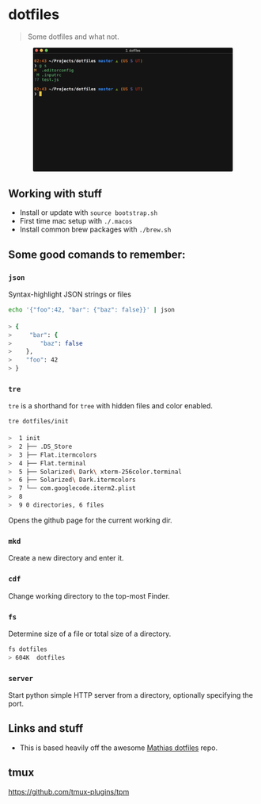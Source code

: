 # dotfiles

> Some dotfiles and what not.


<p align="center">
  <img src="docs/screenshot.png" style="max-width:80%;" border="0" />
</p>

## Working with stuff
* Install or update with `source bootstrap.sh`
* First time mac setup with `./.macos`
* Install common brew packages with `./brew.sh`

## Some good comands to remember:

### `json`
Syntax-highlight JSON strings or files

```bash
echo '{"foo":42, "bar": {"baz": false}}' | json

> {
>     "bar": {
>        "baz": false
>    },
>    "foo": 42
> }
```

### `tre`
`tre` is a shorthand for `tree` with hidden files and color enabled.

```bash
tre dotfiles/init

>  1 init
>  2 ├── .DS_Store
>  3 ├── Flat.itermcolors
>  4 ├── Flat.terminal
>  5 ├── Solarized\ Dark\ xterm-256color.terminal
>  6 ├── Solarized\ Dark.itermcolors
>  7 └── com.googlecode.iterm2.plist
>  8
>  9 0 directories, 6 files
```


Opens the github page for the current working dir.

### `mkd`
Create a new directory and enter it.

### `cdf`
Change working directory to the top-most Finder.

### `fs`
Determine size of a file or total size of a directory.
```bash
fs dotfiles
> 604K	dotfiles
```

### `server`
Start python simple HTTP server from a directory, optionally specifying the port.


## Links and stuff
* This is based heavily off the awesome [Mathias dotfiles](https://github.com/mathiasbynens/dotfiles) repo.


## tmux
https://github.com/tmux-plugins/tpm
